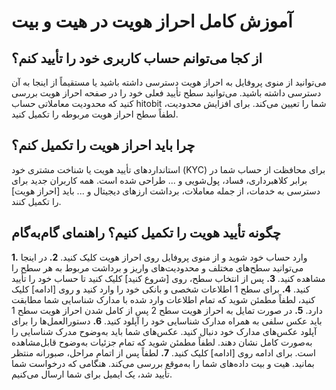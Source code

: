 # آموزش کامل احراز هویت در هیت و بیت

## از کجا می‌توانم حساب کاربری خود را تأیید کنم؟

می‌توانید از منوی پروفایل به احراز هویت دسترسی داشته باشید یا مستقیماً از اینجا به آن دسترسی داشته باشید. می‌توانید سطح تأیید فعلی خود را در صفحه احراز هویت بررسی کنید که محدودیت معاملاتی حساب hitobit شما را تعیین می‌کند. برای افزایش محدودیت، لطفاً سطح احراز هویت مربوطه را تکمیل کنید.

## چرا باید احراز هویت را تکمیل کنم؟

استانداردهای تأیید هویت یا شناخت مشتری خود (KYC) برای محافظت از حساب شما در برابر کلاهبرداری، فساد، پول‌شویی و ... طراحی شده است.
همه کاربران جدید برای دسترسی به خدمات، از جمله معاملات، برداشت ارزهای دیجیتال و ... باید [احراز هویت] را تکمیل کنند.

## چگونه تأیید هویت را تکمیل کنیم؟ راهنمای گام‌به‌گام

**1.**	وارد حساب خود شوید و از منوی پروفایل روی احراز هویت کلیک کنید.
**2.**	در اینجا می‌توانید سطح‌های مختلف و محدودیت‌های واریز و برداشت مربوط به هر سطح را مشاهده کنید.
**3.**	پس از انتخاب سطح، روی [شروع کنید] کلیک کنید تا حساب خود را تأیید کنید.
**4.**	برای سطح 1 اطلاعات شخصی و بانکی خود را وارد کنید و روی [ادامه] کلیک کنید، لطفاً مطمئن شوید که تمام اطلاعات وارد شده با مدارک شناسایی شما مطابقت دارد.
**5.**	در صورت تمایل به احراز هویت سطح 2 پس از کامل شدن احراز هویت سطح 1 باید عکس سلفی به همراه مدارک شناسایی خود را آپلود کنید. 
**6.**	دستورالعمل‌ها را برای آپلود عکس‌های مدارک خود دنبال کنید. عکس‌های شما باید به‌وضوح مدرک شناسایی را به‌صورت کامل نشان دهند. لطفاً مطمئن شوید که تمام جزئیات به‌وضوح قابل‌مشاهده است. برای ادامه روی [ادامه] کلیک کنید.
**7.**	لطفاً پس از اتمام مراحل، صبورانه منتظر بمانید. هیت و بیت داده‌های شما را به‌موقع بررسی می‌کند. هنگامی که درخواست شما تأیید شد، یک ایمیل برای شما ارسال می‌کنیم.
